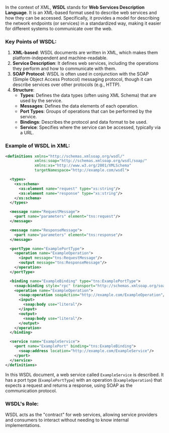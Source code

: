 In the context of XML, **WSDL** stands for **Web Services Description Language**. It is an XML-based format used to describe web services and how they can be accessed. Specifically, it provides a model for describing the network endpoints (or services) in a standardized way, making it easier for different systems to communicate over the web.

### Key Points of WSDL:

1. **XML-based**: WSDL documents are written in XML, which makes them platform-independent and machine-readable.
2. **Service Description**: It defines web services, including the operations they perform and how to communicate with them.
3. **SOAP Protocol**: WSDL is often used in conjunction with the SOAP (Simple Object Access Protocol) messaging protocol, though it can describe services over other protocols (e.g., HTTP).
4. **Structure**:
   - **Types**: Defines the data types (often using XML Schema) that are used by the service.
   - **Messages**: Defines the data elements of each operation.
   - **Port Types**: Groups of operations that can be performed by the service.
   - **Bindings**: Describes the protocol and data format to be used.
   - **Service**: Specifies where the service can be accessed, typically via a URL.

### Example of WSDL in XML:

```xml
<definitions xmlns="http://schemas.xmlsoap.org/wsdl/"
             xmlns:soap="http://schemas.xmlsoap.org/wsdl/soap/"
             xmlns:xs="http://www.w3.org/2001/XMLSchema"
             targetNamespace="http://example.com/wsdl">

  <types>
    <xs:schema>
      <xs:element name="request" type="xs:string"/>
      <xs:element name="response" type="xs:string"/>
    </xs:schema>
  </types>

  <message name="RequestMessage">
    <part name="parameters" element="tns:request"/>
  </message>

  <message name="ResponseMessage">
    <part name="parameters" element="tns:response"/>
  </message>

  <portType name="ExamplePortType">
    <operation name="ExampleOperation">
      <input message="tns:RequestMessage"/>
      <output message="tns:ResponseMessage"/>
    </operation>
  </portType>

  <binding name="ExampleBinding" type="tns:ExamplePortType">
    <soap:binding style="rpc" transport="http://schemas.xmlsoap.org/soap/http"/>
    <operation name="ExampleOperation">
      <soap:operation soapAction="http://example.com/ExampleOperation"/>
      <input>
        <soap:body use="literal"/>
      </input>
      <output>
        <soap:body use="literal"/>
      </output>
    </operation>
  </binding>

  <service name="ExampleService">
    <port name="ExamplePort" binding="tns:ExampleBinding">
      <soap:address location="http://example.com/ExampleService"/>
    </port>
  </service>
</definitions>
```

In this WSDL document, a web service called `ExampleService` is described. It has a port type (`ExamplePortType`) with an operation (`ExampleOperation`) that expects a request and returns a response, using SOAP as the communication protocol.

### WSDL's Role:

WSDL acts as the "contract" for web services, allowing service providers and consumers to interact without needing to know internal implementations.
